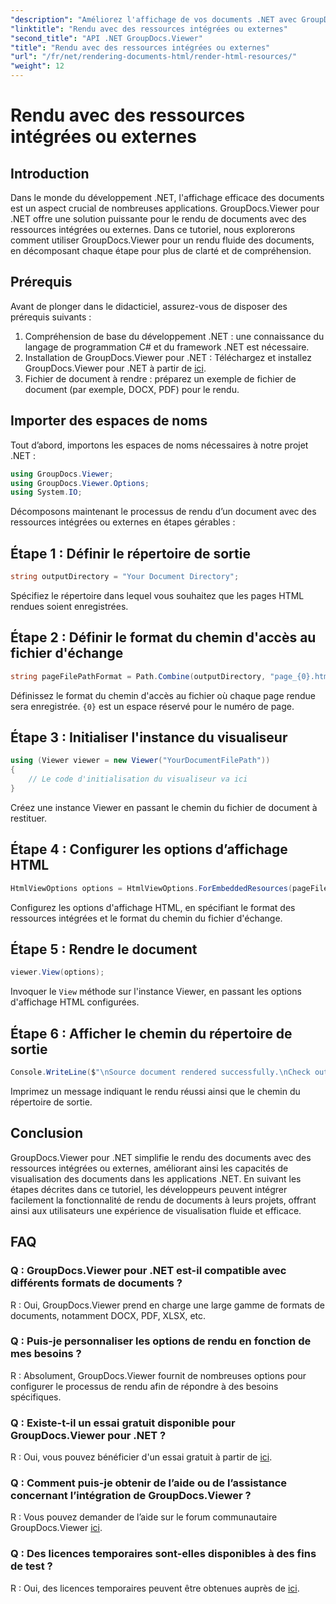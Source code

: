 ```yaml
---
"description": "Améliorez l'affichage de vos documents .NET avec GroupDocs.Viewer pour un rendu fluide. Suivez notre tutoriel pour une intégration efficace et une expérience utilisateur optimale."
"linktitle": "Rendu avec des ressources intégrées ou externes"
"second_title": "API .NET GroupDocs.Viewer"
"title": "Rendu avec des ressources intégrées ou externes"
"url": "/fr/net/rendering-documents-html/render-html-resources/"
"weight": 12
---
```


# Rendu avec des ressources intégrées ou externes

## Introduction

Dans le monde du développement .NET, l'affichage efficace des documents est un aspect crucial de nombreuses applications. GroupDocs.Viewer pour .NET offre une solution puissante pour le rendu de documents avec des ressources intégrées ou externes. Dans ce tutoriel, nous explorerons comment utiliser GroupDocs.Viewer pour un rendu fluide des documents, en décomposant chaque étape pour plus de clarté et de compréhension.

## Prérequis

Avant de plonger dans le didacticiel, assurez-vous de disposer des prérequis suivants :

1. Compréhension de base du développement .NET : une connaissance du langage de programmation C# et du framework .NET est nécessaire.
2. Installation de GroupDocs.Viewer pour .NET : Téléchargez et installez GroupDocs.Viewer pour .NET à partir de [ici](https://releases.groupdocs.com/viewer/net/).
3. Fichier de document à rendre : préparez un exemple de fichier de document (par exemple, DOCX, PDF) pour le rendu.

## Importer des espaces de noms

Tout d’abord, importons les espaces de noms nécessaires à notre projet .NET :

```csharp
using GroupDocs.Viewer;
using GroupDocs.Viewer.Options;
using System.IO;
```

Décomposons maintenant le processus de rendu d’un document avec des ressources intégrées ou externes en étapes gérables :

## Étape 1 : Définir le répertoire de sortie

```csharp
string outputDirectory = "Your Document Directory";
```

Spécifiez le répertoire dans lequel vous souhaitez que les pages HTML rendues soient enregistrées.

## Étape 2 : Définir le format du chemin d'accès au fichier d'échange

```csharp
string pageFilePathFormat = Path.Combine(outputDirectory, "page_{0}.html");
```

Définissez le format du chemin d'accès au fichier où chaque page rendue sera enregistrée. `{0}` est un espace réservé pour le numéro de page.

## Étape 3 : Initialiser l'instance du visualiseur

```csharp
using (Viewer viewer = new Viewer("YourDocumentFilePath"))
{
    // Le code d'initialisation du visualiseur va ici
}
```

Créez une instance Viewer en passant le chemin du fichier de document à restituer.

## Étape 4 : Configurer les options d’affichage HTML

```csharp
HtmlViewOptions options = HtmlViewOptions.ForEmbeddedResources(pageFilePathFormat);
```

Configurez les options d'affichage HTML, en spécifiant le format des ressources intégrées et le format du chemin du fichier d'échange.

## Étape 5 : Rendre le document

```csharp
viewer.View(options);
```

Invoquer le `View` méthode sur l'instance Viewer, en passant les options d'affichage HTML configurées.

## Étape 6 : Afficher le chemin du répertoire de sortie

```csharp
Console.WriteLine($"\nSource document rendered successfully.\nCheck output in: {outputDirectory}");
```

Imprimez un message indiquant le rendu réussi ainsi que le chemin du répertoire de sortie.

## Conclusion

GroupDocs.Viewer pour .NET simplifie le rendu des documents avec des ressources intégrées ou externes, améliorant ainsi les capacités de visualisation des documents dans les applications .NET. En suivant les étapes décrites dans ce tutoriel, les développeurs peuvent intégrer facilement la fonctionnalité de rendu de documents à leurs projets, offrant ainsi aux utilisateurs une expérience de visualisation fluide et efficace.

## FAQ

### Q : GroupDocs.Viewer pour .NET est-il compatible avec différents formats de documents ?

R : Oui, GroupDocs.Viewer prend en charge une large gamme de formats de documents, notamment DOCX, PDF, XLSX, etc.

### Q : Puis-je personnaliser les options de rendu en fonction de mes besoins ?

R : Absolument, GroupDocs.Viewer fournit de nombreuses options pour configurer le processus de rendu afin de répondre à des besoins spécifiques.

### Q : Existe-t-il un essai gratuit disponible pour GroupDocs.Viewer pour .NET ?

R : Oui, vous pouvez bénéficier d'un essai gratuit à partir de [ici](https://releases.groupdocs.com/).

### Q : Comment puis-je obtenir de l’aide ou de l’assistance concernant l’intégration de GroupDocs.Viewer ?

R : Vous pouvez demander de l’aide sur le forum communautaire GroupDocs.Viewer [ici](https://forum.groupdocs.com/c/viewer/9).

### Q : Des licences temporaires sont-elles disponibles à des fins de test ?

R : Oui, des licences temporaires peuvent être obtenues auprès de [ici](https://purchase.groupdocs.com/temporary-license/).